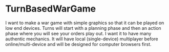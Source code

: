 # TurnBasedWarGame

I want to make a war game with simple graphics so that it can be played on low end devices. Turns will start with a planning phase and then an action phase where you will see your orders play out. I want it to have many authentic mechanics. It will have local (single-device) multiplayer before online/multi-device and will be designed for computer browsers first.
